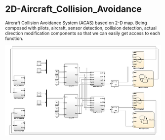 # 2D-Aircraft_Collision_Avoidance
Aircraft Collision Avoidance System (ACAS) based on 2-D map. Being composed with pilots, aircraft, sensor detection, collision detection, actual direction modification components so that we can easily get access to each function.


![](image/Screen%20Shot%202017-12-24%20at%203.44.59%20AM.png)
